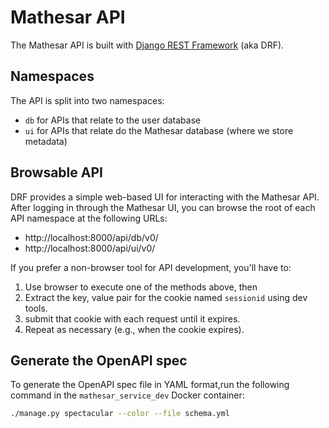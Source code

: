 # Mathesar API

The Mathesar API is built with [Django REST Framework](https://www.django-rest-framework.org/) (aka DRF).

## Namespaces

The API is split into two namespaces:

- `db` for APIs that relate to the user database
- `ui` for APIs that relate do the Mathesar database (where we store metadata)

## Browsable API

DRF provides a simple web-based UI for interacting with the Mathesar API. After logging in through the Mathesar UI, you can browse the root of each API namespace at the following URLs:

- http://localhost:8000/api/db/v0/
- http://localhost:8000/api/ui/v0/

If you prefer a non-browser tool for API development, you'll have to:

1. Use browser to execute one of the methods above, then
1. Extract the key, value pair for the cookie named `sessionid` using dev tools.
1. submit that cookie with each request until it expires.
1. Repeat as necessary (e.g., when the cookie expires).

## Generate the OpenAPI spec

To generate the OpenAPI spec file in YAML format,run the following command in the `mathesar_service_dev` Docker container:
```bash
./manage.py spectacular --color --file schema.yml